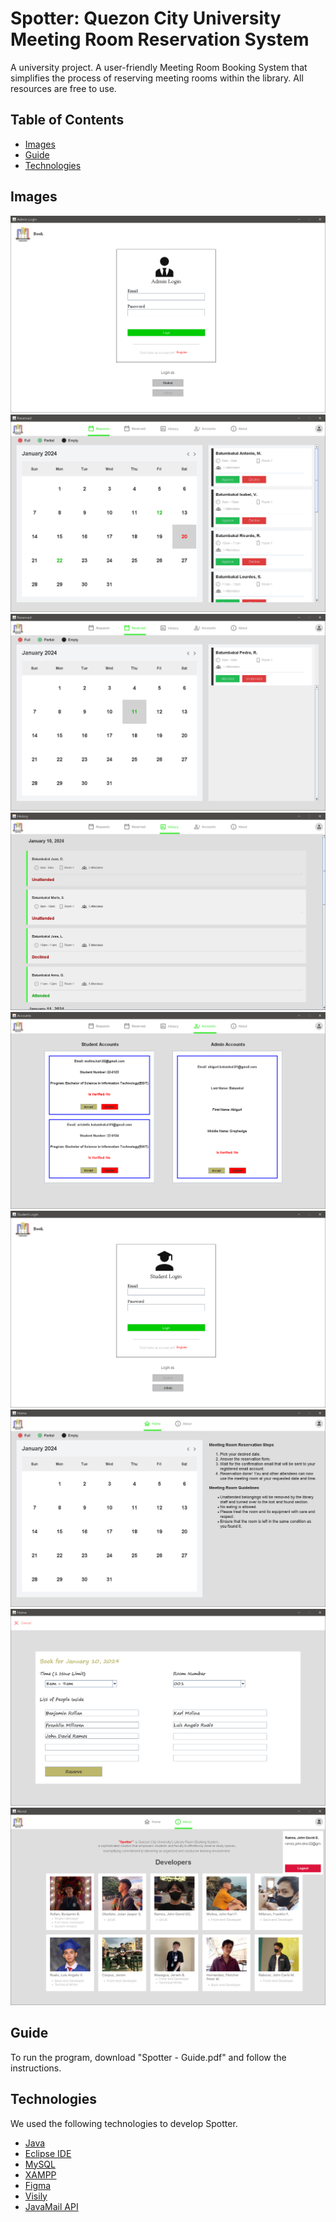 # Spotter: Quezon City University Meeting Room Reservation System
A university project. A user-friendly Meeting Room Booking System that simplifies the process of reserving meeting rooms within the library. All resources are free to use.

## Table of Contents

- [Images](#images)
- [Guide](#guide)
- [Technologies](#technologies)

## Images

![](Screenshots/admin-login.png)
![](Screenshots/admin-requests.png)
![](Screenshots/admin-reserved.png)
![](Screenshots/admin-history.png)
![](Screenshots/admin-accounts.png)
![](Screenshots/student-login.png)
![](Screenshots/student-home.png)
![](Screenshots/student-form.png)
![](Screenshots/student-about.png)

## Guide
To run the program, download "Spotter - Guide.pdf" and follow the instructions.

## Technologies

We used the following technologies to develop Spotter.

- [Java](https://www.java.com/en/)
- [Eclipse IDE](https://www.eclipse.org/ide/)
- [MySQL](https://www.mysql.com/)
- [XAMPP](https://www.apachefriends.org/)
- [Figma](https://www.figma.com/)
- [Visily](https://www.visily.ai/)
- [JavaMail API](https://www.oracle.com/java/technologies/javamail-api.html)
